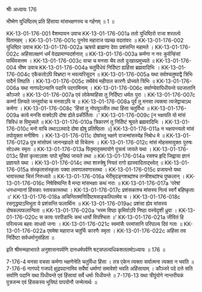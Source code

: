 श्रीः
अध्यायः 176

भीष्मेण युधिष्ठिरम् प्रति हिंसाया मांसभक्षणस्य च गर्हणम् ॥ 1 ॥

KK-13-01-176-001	वैशम्पायन उवाच 
KK-13-01-176-001a	ततो युधिष्ठिरो राजा शरतल्पे पितामहम् ।
KK-13-01-176-001c	पुनरेव महाराज पप्रच्छ वदतांवरः ॥
KK-13-01-176-002	युधिष्ठिर उवाच 
KK-13-01-176-002a	ऋषयो ब्राह्मणा देवाः प्रशंसन्ति महामते ।
KK-13-01-176-002c	अहिंसालक्षणं धर्मं वेदप्रामाण्यदर्शनात् ॥
KK-13-01-176-003a	कर्मणा न नरः कुर्वन्हिंसां पार्थिवसत्तम ।
KK-13-01-176-003c	वाचा च मनसा चैव ततो दुःखात्प्रमुच्यते ॥
KK-13-01-176-004	भीष्म उवाच 
KK-13-01-176-004a	चतुर्विधेयं निर्दिष्टा ह्यहिंसा ब्रह्मवादिभिः ।
KK-13-01-176-004c	एकैकतोऽपि विभ्रष्टा न भवत्यरिसूदन ॥
KK-13-01-176-005a	यथा सर्वश्चतुष्पाद्वै त्रिभिः पादैर्न तिष्ठति ।
KK-13-01-176-005c	तथैवेयं महीपाल कारणैः प्रोच्यते त्रिभिः ॥
KK-13-01-176-006a	यथा नागपदेऽन्यानि पदानि पदगामिनाम् ।
KK-13-01-176-006c	सर्वाण्येवापिधीयन्ते पदजातानि कौञ्जरे ॥
KK-13-01-176-007a	एवं लोकेष्वहिंसा तु निर्दिष्टा धर्मतः पुरा ।
KK-13-01-176-007c	कर्म्णा लिप्यते जन्तुर्वाचा च मनसाऽपि च ॥
KK-13-01-176-008a	पूर्वं तु मनसा त्यक्त्वा त्यजेद्वाचाऽथ कर्मणा ।
KK-13-01-176-008c	'हिंसां तु नोपयुञ्जीत तथा हिंसा चतुर्विधा ॥
KK-13-01-176-009a	काये मनसि वाक्येऽपि दोषा ह्येते प्रकीर्तिताः ।'
KK-13-01-176-009c	[न भक्षयति यो मांसं त्रिविधं स विमुच्यते ॥
KK-13-01-176-010a	त्रिकारणं तु निर्दिष्टं श्रूयते ब्रह्मवादिभिः ।
KK-13-01-176-010c	मनो वाचि तथाऽऽस्वादे दोषा ह्येषु प्रतिष्ठिताः ॥]
KK-13-01-176-011a	न भक्षयन्त्यतो मांसं तपोयुक्ता मनीषिणः ।
KK-13-01-176-011c	दोषांस्तु भक्षणे राजन्मांसस्येह निबोध मे ॥
KK-13-01-176-012a	पुत्र मांसोपमं जानन्खादते यो विचेतनः ।
KK-13-01-176-012c	मांसं मोहसमायुक्तः पुरुषः सोऽधमः स्मृतः ॥
KK-13-01-176-013a	पितृमातृसमायोगे पुत्रत्वं जायते यथा ।
KK-13-01-176-013c	हिंसां कृत्वाऽवशः पापो भूयिष्ठं जायते तथा ॥
KK-13-01-176-014a	रसश्च हृदि जिह्वाया ज्ञानं प्रज्ञायते यथा ।
KK-13-01-176-014c	तथा शास्त्रेषु नियतं रागो ह्यास्वादिताद्भवेत् ॥
KK-13-01-176-015a	संस्कृतासंस्कृताः पक्वा लवणालवणास्तथा ।
KK-13-01-176-015c	प्रजायन्ते यथा भावास्तथा चित्तं निरुध्यते ॥
KK-13-01-176-016a	भेरीमृदङ्गशब्दांश्च तन्त्रीशब्दांश्च पुष्कलान् ।
KK-13-01-176-016c	निषेविष्यन्ति वै मन्दा मांसभक्षाः कथं नराः ॥
KK-13-01-176-017a	'परेषां धनधान्यानां हिंसकाः स्तावकास्तथा ।
KK-13-01-176-017c	प्रशंसकाश्च मांसस्य नित्यं स्वर्गे बहिष्कृताः ॥'
KK-13-01-176-018a	अचिन्तितमनिर्दिष्टमसङ्कल्पितमेव च ।
KK-13-01-176-018c	रसगृद्ध्याऽभिभूता ये प्रशंसन्ति फलार्थिनः ॥
KK-13-01-176-019ac	प्रशंसा ह्येव मांसस्य दोषकल्पफलान्विता ॥
KK-13-01-176-020a	'भस्म विष्ठा कृमिर्वाऽपि निष्ठा यस्येदृशी ध्रुवा ।
KK-13-01-176-020c	स कायः परपीडाभिः कथं धार्यो विपश्चिता ॥'
KK-13-01-176-021a	जीवितं हि परित्यज्य बहवः साधवो जनाः ।
KK-13-01-176-021c	स्वमांसैः परमांसानि परिपाल्य दिवं गताः ॥
KK-13-01-176-022a	एवमेषा महाराज चतुर्भिः कारणैः स्मृता ।
KK-13-01-176-022c	अहिंसा तव निर्दिष्टा सर्वधर्मानुसंहिता ॥ 

इति श्रीमन्महाभारते अनुशासनपर्वणि दानधर्मपर्वणि षट्सप्तत्यधिकशततमोऽध्यायः ॥ 176 ॥

7-176-4 मनसा वचसा कर्मणा भक्षणेनेति चतुर्विधा हिंसा । तत्र एकेन त्यक्ता सर्वात्मना त्यक्ता न भवति ॥ 7-176-6 नागपदे गजपदे क्षुद्रपदानामिव सर्वेषां धर्माणां समावेशो भवति अहिंसायाम् । कौञ्जरे पदे दत्ते सति सर्वाणि पदानि यथा पिधीयन्ते एवं हिंसायां सर्वे धर्माः पिधीयन्ते ॥ 7-176-13 यथा त्रीपुंयोगे नान्तरीयकं पुत्रजन्म एवं हिंसकस्य भूयिष्ठं पापयोनौ जन्मेत्यर्थः ॥
